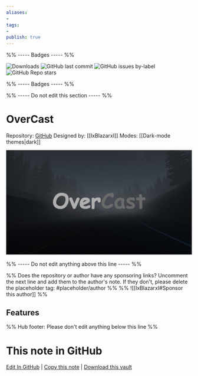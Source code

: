 ```yaml
---
aliases:
- 
tags: 
- 
publish: true
---
```


%% ----- Badges ----- %%

![Downloads](https://img.shields.io/badge/downloads-3198-573E7A?style=for-the-badge&logo=)
![GitHub last commit](https://img.shields.io/github/last-commit/IxBlazarxI/Obsidian-Theme-OverCast?color=573E7A&label=last%20update&logo=github&style=for-the-badge)
![GitHub issues by-label](https://img.shields.io/github/issues/IxBlazarxI/Obsidian-Theme-OverCast/help%20wanted?color=573E7A&logo=github&style=for-the-badge) 
![GitHub Repo stars](https://img.shields.io/github/stars/IxBlazarxI/Obsidian-Theme-OverCast?color=573E7A&logo=github&style=for-the-badge)

%% ----- Badges ----- %%

%% ----- Do not edit this section ----- %%

# OverCast

Repository: [GitHub](https://github.com/IxBlazarxI/Obsidian-Theme-OverCast)
Designed by: [[IxBlazarxI]]
Modes: [[Dark-mode themes|dark]]



![screenshot](https://github.com/IxBlazarxI/Obsidian-Theme-OverCast/raw/HEAD/Thumbnail.jpg)

%% ----- Do not edit anything above this line ----- %% 

%% Does the repository or author have any sponsoring links? Uncomment the next line and add them to the author's note. If they don't, please delete the placeholder tag: #placeholder/author %%
%% ![[IxBlazarxI#Sponsor this author]] %%


## Features



%% Hub footer: Please don't edit anything below this line %%

# This note in GitHub

<span class="git-footer">[Edit In GitHub](https://github.dev/obsidian-community/obsidian-hub/blob/main/02%20-%20Community%20Expansions/02.05%20All%20Community%20Expansions/Themes/OverCast.md "git-hub-edit-note") | [Copy this note](https://raw.githubusercontent.com/obsidian-community/obsidian-hub/main/02%20-%20Community%20Expansions/02.05%20All%20Community%20Expansions/Themes/OverCast.md "git-hub-copy-note") | [Download this vault](https://github.com/obsidian-community/obsidian-hub/archive/refs/heads/main.zip "git-hub-download-vault") </span>
